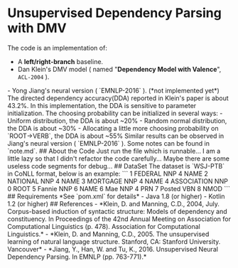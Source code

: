 # Unsupervised Dependency Parsing with DMV


The code is an implementation of:
- A **left/right-branch** baseline.
- Dan Klein's DMV model ( named "**Dependency Model with Valence**", `ACL-2004` ). 
<!--> - Yong Jiang's neural version ( `EMNLP-2016`  ). (*not implemented yet*)

The directed dependency accuracy(DDA) reported in Klein's paper is about 43.2%. In this implementation, the DDA is sensitive to parameter initialization.
The choosing probability can be initialized in several ways:
- Uniform distribution, the DDA is about ~20%
- Random normal distribution, the DDA is about ~30%
- Allocating a little more choosing probability on `ROOT->VERB`, the DDA is about ~55%
Similar results can be observed in Jiang's neural version ( `EMNLP-2016` ).

Some notes can be found in `note.md`.

## About the Code
Just run the file which is runnable...
I am a little lazy so that I didn't refactor the code carefully...
Maybe there are some useless code segments for debug...

## DataSet

The dataset is `WSJ-PTB` in CoNLL format, below is an example:
```
1	FEDERAL	NNP	4	NAME
2	NATIONAL	NNP	4	NAME
3	MORTGAGE	NNP	4	NAME
4	ASSOCIATION	NNP	0	ROOT
5	Fannie	NNP	6	NAME
6	Mae	NNP	4	PRN
7	Posted	VBN	8	NMOD
```

## Requirements
*See `pom.xml` for details*
- Java 1.8 (or higher)
- Kotlin 1.2 (or higher)

## References

- *Klein, D. and Manning, C.D., 2004, July. Corpus-based induction of syntactic structure: Models of dependency and constituency. In Proceedings of the 42nd Annual Meeting on Association for Computational Linguistics (p. 478). Association for Computational Linguistics.*
- *Klein, D. and Manning, C.D., 2005. The unsupervised learning of natural language structure. Stanford, CA: Stanford University.
 Vancouver*
- *Jiang, Y., Han, W. and Tu, K., 2016. Unsupervised Neural Dependency Parsing. In EMNLP (pp. 763-771).*
